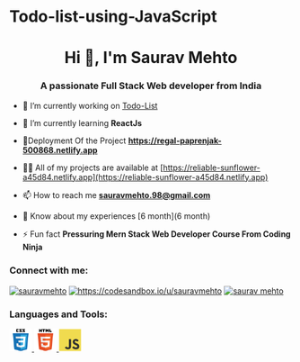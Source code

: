 # Todo-list-using-JavaScript
<h1 align="center">Hi 👋, I'm Saurav Mehto</h1>
<h3 align="center">A passionate Full Stack Web developer from India</h3>

- 🔭 I’m currently working on [Todo-List](https://github.com/Sauravmehto/Todo-list-using-JavaScript.git)

- 🌱 I’m currently learning **ReactJs**

- 👯Deployment Of the Project **https://regal-paprenjak-500868.netlify.app**

- 👨‍💻 All of my projects are available at [https://reliable-sunflower-a45d84.netlify.app](https://reliable-sunflower-a45d84.netlify.app)

- 📫 How to reach me **sauravmehto.98@gmail.com**

- 📄 Know about my experiences [6 month](6 month)

- ⚡ Fun fact **Pressuring Mern Stack Web Developer Course From Coding Ninja**

<h3 align="left">Connect with me:</h3>
<p align="left">
<a href="https://linkedin.com/in/sauravmehto" target="blank"><img align="center" src="https://raw.githubusercontent.com/rahuldkjain/github-profile-readme-generator/master/src/images/icons/Social/linked-in-alt.svg" alt="sauravmehto" height="30" width="40" /></a>
<a href="https://codesandbox.com/https://codesandbox.io/u/sauravmehto" target="blank"><img align="center" src="https://raw.githubusercontent.com/rahuldkjain/github-profile-readme-generator/master/src/images/icons/Social/codesandbox.svg" alt="https://codesandbox.io/u/sauravmehto" height="30" width="40" /></a>
<a href="https://fb.com/saurav mehto" target="blank"><img align="center" src="https://raw.githubusercontent.com/rahuldkjain/github-profile-readme-generator/master/src/images/icons/Social/facebook.svg" alt="saurav mehto" height="30" width="40" /></a>
</p>

<h3 align="left">Languages and Tools:</h3>
<p align="left"> <a href="https://www.w3schools.com/css/" target="_blank" rel="noreferrer"> <img src="https://raw.githubusercontent.com/devicons/devicon/master/icons/css3/css3-original-wordmark.svg" alt="css3" width="40" height="40"/> </a> <a href="https://www.w3.org/html/" target="_blank" rel="noreferrer"> <img src="https://raw.githubusercontent.com/devicons/devicon/master/icons/html5/html5-original-wordmark.svg" alt="html5" width="40" height="40"/> </a> <a href="https://developer.mozilla.org/en-US/docs/Web/JavaScript" target="_blank" rel="noreferrer"> <img src="https://raw.githubusercontent.com/devicons/devicon/master/icons/javascript/javascript-original.svg" alt="javascript" width="40" height="40"/> </a> </p>

